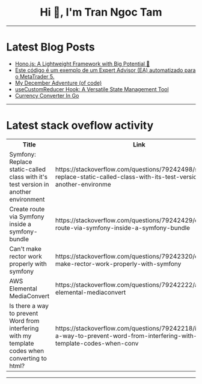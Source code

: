 <h1 align="center">Hi 👋, I'm Tran Ngoc Tam</h1>

---

# Latest Blog Posts 
<!-- BLOG-POST-LIST:START -->
- [Hono.js: A Lightweight Framework with Big Potential 🚀](https://dev.to/joodi/honojs-a-lightweight-framework-with-big-potential-3lh9)
- [Este código é um exemplo de um Expert Advisor &lpar;EA&rpar; automatizado para o MetaTrader 5.](https://dev.to/java2890/este-codigo-e-um-exemplo-de-um-expert-advisor-ea-automatizado-para-o-metatrader-5-b8e)
- [My December Adventure &lpar;of code&rpar;](https://dev.to/glennturner/my-december-adventure-of-code-3kpg)
- [useCustomReducer Hook: A Versatile State Management Tool](https://dev.to/serifcolakel/usecustomreducer-hook-a-versatile-state-management-tool-4mki)
- [Currency Converter In Go](https://dev.to/jordan_t/currency-converter-in-go-jdo)
<!-- BLOG-POST-LIST:END -->

---

# Latest stack oveflow activity
<table>
  <tr><th>Title</th><th>Link</th></tr>
  <!-- STACKOVERFLOW:START --><tr><td>Symfony: Replace static-called class with it&#39;s test version in another environment</td><td>https://stackoverflow.com/questions/79242498/symfony-replace-static-called-class-with-its-test-version-in-another-environme</td></tr><tr><td>Create route via Symfony inside a symfony-bundle</td><td>https://stackoverflow.com/questions/79242429/create-route-via-symfony-inside-a-symfony-bundle</td></tr><tr><td>Can&#39;t make rector work properly with symfony</td><td>https://stackoverflow.com/questions/79242320/cant-make-rector-work-properly-with-symfony</td></tr><tr><td>AWS Elemental MediaConvert</td><td>https://stackoverflow.com/questions/79242222/aws-elemental-mediaconvert</td></tr><tr><td>Is there a way to prevent Word from interfering with my template codes when converting to html?</td><td>https://stackoverflow.com/questions/79242218/is-there-a-way-to-prevent-word-from-interfering-with-my-template-codes-when-conv</td></tr><!-- STACKOVERFLOW:END -->
</table>

---


